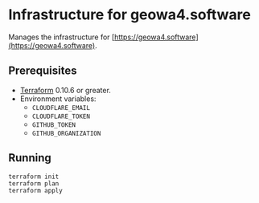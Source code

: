 # Infrastructure for geowa4.software

Manages the infrastructure for [https://geowa4.software](https://geowa4.software).

## Prerequisites

 - [Terraform](https://www.terraform.io) 0.10.6 or greater.
 - Environment variables:
    - `CLOUDFLARE_EMAIL`
    - `CLOUDFLARE_TOKEN`
    - `GITHUB_TOKEN`
    - `GITHUB_ORGANIZATION`

## Running

```
terraform init
terraform plan
terraform apply
```

